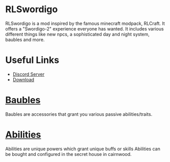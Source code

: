 # RLSwordigo
RLSwordigo is a mod inspired by the famous minecraft modpack, RLCraft. It offers a "Swordigo-2" experience everyone has wanted. It includes various different things like new npcs, a sophisticated day and night system, baubles and more.

# Useful Links
- [Discord Server](https://discord.gg/Bk4Xx4THbX)
- [Download](https://www.mediafire.com/file/z3mo80ah57k62q1/RLSwordigo+[5.2.1].apk/file)

# [Baubles](Baubles.md)
Baubles are accessories that grant you various passive abilities/traits.

# [Abilities](Ability.md)
Abilities are unique powers which grant unique buffs or skills
Abilities can be bought and configured in the secret house in cairnwood. 
